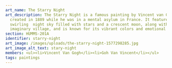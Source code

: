 ```yaml
---
art_name: The Starry Night
art_description: The Starry Night is a famous painting by Vincent van Gogh,
  created in 1889 while he was in a mental asylum in France. It features a
  swirling  night sky filled with stars and a crescent moon, along with an
  imaginary village, and is known for its vibrant colors and emotional depth.
section: HUMMS-201A
identifier: starry-night
art_image: /images/uploads/the-starry-night-1577298285.jpg
art_image_alt_text: stary-night
members: <ul><li>Vincent Van Gogh</li><li>Goh Van Vincent</li></ul>
tags: paintings
---
```

